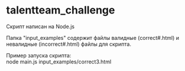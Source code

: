 # talentteam_challenge
Скрипт написан на Node.js

Папка "input_examples" содержит файлы валидные (correct#.html) и невалидные (incorrect#.html) файлы для скрипта.

Пример запуска скрипта:  
node main.js input_examples/correct3.html
